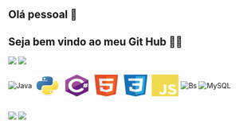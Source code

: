 ## Olá pessoal 🤝
## Seja bem vindo ao meu Git Hub 👋😁

<div>
  <a hef="https://github.com/LeonardoRodrigue">
     <img height="180em" src="https://github-readme-stats.vercel.app/api?username=LeonardoRodrigue&show_icons=true&theme=dark&include_all_comits=truecount_private=true"/>
     <img height="180em" src="https://github-readme-stats.vercel.app/api/top-langs/?username=LeonardoRodrigue&layout=compact&theme=dark"/>
</div>

<div style="display: inline_block"><br>
  <img align="center" alt="Java" height="45" width="55" src="https://cdn.jsdelivr.net/gh/devicons/devicon/icons/java/java-original.svg">
  <img align="center" alt="Python" height="45" width="55" src="https://raw.githubusercontent.com/devicons/devicon/master/icons/python/python-original.svg">
  <img align="center" alt="Csharp" height="45" width="55" src="https://raw.githubusercontent.com/devicons/devicon/master/icons/csharp/csharp-original.svg">
  <img align="center" alt="HTML" height="45" width="55" src="https://raw.githubusercontent.com/devicons/devicon/master/icons/html5/html5-original.svg">
  <img align="center" alt="CSS" height="45" width="55" src="https://raw.githubusercontent.com/devicons/devicon/master/icons/css3/css3-original.svg">
  <img align="center" alt="Js" height="45" width="55" src="https://raw.githubusercontent.com/devicons/devicon/master/icons/javascript/javascript-plain.svg">
  <img align="center" alt="Bs" height="45" width="55" src="https://cdn.jsdelivr.net/gh/devicons/devicon/icons/bootstrap/bootstrap-original.svg">
  <img align="center" alt="MySQL" height="45" width="55" src="https://cdn.jsdelivr.net/gh/devicons/devicon/icons/mysql/mysql-plain.svg"/>
  <br>
  
</div>
  
  ##

<div>
  <a href = "mailto:leoreis20060314@gmail.com"><img src="https://img.shields.io/badge/-Gmail-%23333?style=for-the-badge&logo=gmail&logoColor=white" target="_blank"></a>
  <a href = "https://www.linkedin.com/in/leonardo-rodrigues-reis-lopes-591903243/" target="_blank"><img src="https://img.shields.io/badge/-LinkedIn-%230077B5?style=for-the-badge&logo=linkedin&logoColor=white" target="_blank"></a>
</div>
